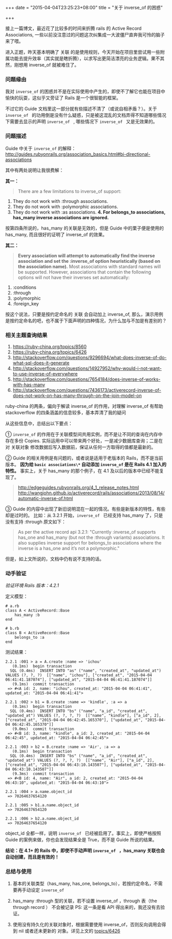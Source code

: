 +++
date = "2015-04-04T23:25:23+08:00"
title = "关于 inverse_of 的困惑"

+++

接上一篇博文，最近花了比较多的时间来折腾 rails 的 Active Record Associations, 一些以前没注意过的问题这次纠集成一大波僵尸直奔我可怜的脑子来了喂。

进入正题，昨天基本明确了 关联 的是使用规则，今天开始在项目里尝试用一些附属功能去提升效率（其实就是瞎折腾），以求写出更简洁漂亮的业务逻辑。果不其然，刚想用 inverse_of 就被难住了。

### 问题缘由

我对 `inverse_of` 的困惑并不是在实际使用中产生的，即使不了解它也能在项目中愉快的玩耍，这似乎又旁证了 Rails 是一个很智能的框架。

不过它的 Guide 文档里这一部分就有些描述不清了（或说自相矛盾？）。关于 `inverse_of ` 的功用倒是没有什么疑惑，只是被这混乱的文档弄得不知道哪些情况下需要去显示的声明 `inverse_of ` , 哪些情况下 `inverse_of ` 又是无效果的。


### 问题描述

Guide 中关于 `inverse_of` 的解释：http://guides.rubyonrails.org/association_basics.html#bi-directional-associations

其中有两处说明让我很费解：

**其一：**

>There are a few limitations to inverse_of support:
1. They do not work with :through associations.
2. They do not work with :polymorphic associations.
3. They do not work with :as associations.
**4. For belongs_to associations, has_many inverse associations are ignored.**
  
按第四条所说的，has_many 的关联是无效的，但是 Guide 中的栗子便是使用的 has_many, 而且很好的证明了 inverse_of 的效果。

**其二：**

> **Every association will attempt to automatically find the inverse association and set the :inverse_of option heuristically (based on the association name).** Most associations with standard names will be supported. However, associations that contain the following options will not have their inverses set automatically:
1. :conditions 
2. :through
3. :polymorphic 
4. :foreign_key 

按这个说法，只要是按约定命名的 关联 会自动加上 inverse_of, 那么，演示用例是按约定命名的吧，也不属于下面声明的四种情况，为什么加与不加是有差别的？


### 相关主题查询结果

1. https://ruby-china.org/topics/8560
2. https://ruby-china.org/topics/6426
3. http://stackoverflow.com/questions/9296694/what-does-inverse-of-do-what-sql-does-it-generate
4. http://stackoverflow.com/questions/14927952/why-would-i-not-want-to-use-inverse-of-everywhere
5. http://stackoverflow.com/questions/7654184/does-inverse-of-works-with-has-many
6. http://stackoverflow.com/questions/7436173/activerecord-inverse-of-does-not-work-on-has-many-through-on-the-join-model-on

ruby-china 的两条，偏向于解读 inverse_of 的作用，对理解 inverse_of 有帮助
stackoverflow 的四条涵盖的信息较多，基本弄清了我的疑问

从这些信息中，总结出以下要点：

①  `inverse_of` 的作用在于关联模型间共用实例，而不是让不同的查询在内存中存在多份 Copies. 
实际运用中可以带来两个好处，一是减少数据库查询；二是在对 关联对象 修改数据后写入数据前，保证从任何一方取得的值都是最新的。
 

② Guide 的相关用例是有问题的，或者说是适用于老版本的 Rails，而不是当前版本。
**因为给 `basic associations\*` 自动添加 `inverse_of` 是在 Rails 4.1 加入的特性。**
事实上，关于 has_many 的那个例子，在 4.1 及以后的版本中已经不能复现了。 

> http://edgeguides.rubyonrails.org/4_1_release_notes.html 
http://wangjohn.github.io/activerecord/rails/associations/2013/08/14/automatic-inverse-of.html
 

③ Guide 的内容中出现了新旧说明混在一起的情况。有些是新版本的特性，有些却是过时的。
比如：从 3.2.1 开始，`inverse_of ` 已经支持 has_many 了，只是没有支持 :through
原文如下：

> As per the active record api 3.2.1: "Currently :inverse_of supports has_one and has_many (but not the :through variants) associations. It also supplies inverse support for belongs_to associations where the inverse is a has_one and it’s not a polymorphic."

但是，如上文所说的，文档中仍有说不支持的话。



### 动手验证

*验证环境 Rails 版本：4.2.1*

定义模型：

```
# a.rb
class A < ActiveRecord::Base
	has_many :b
end

# b.rb
class B < ActiveRecord::Base
	belongs_to :a
end
```

测试结果：

```
2.2.1 :001 > a = A.create :name => 'ichou'
   (0.1ms)  begin transaction
  SQL (0.4ms)  INSERT INTO "as" ("name", "created_at", "updated_at") VALUES (?, ?, ?)  [["name", "ichou"], ["created_at", "2015-04-04 06:41:41.187074"], ["updated_at", "2015-04-04 06:41:41.187074"]]
   (9.1ms)  commit transaction
 => #<A id: 2, name: "ichou", created_at: "2015-04-04 06:41:41", updated_at: "2015-04-04 06:41:41">

2.2.1 :002 > b1 = B.create :name => 'kindle', :a => a
   (0.1ms)  begin transaction
  SQL (0.4ms)  INSERT INTO "bs" ("name", "a_id", "created_at", "updated_at") VALUES (?, ?, ?, ?)  [["name", "kindle"], ["a_id", 2], ["created_at", "2015-04-04 06:42:45.165370"], ["updated_at", "2015-04-04 06:42:45.165370"]]
   (9.0ms)  commit transaction
 => #<B id: 3, name: "kindle", a_id: 2, created_at: "2015-04-04 06:42:45", updated_at: "2015-04-04 06:42:45">

2.2.1 :003 > b2 = B.create :name => 'Air', :a => a
   (0.1ms)  begin transaction
  SQL (0.4ms)  INSERT INTO "bs" ("name", "a_id", "created_at", "updated_at") VALUES (?, ?, ?, ?)  [["name", "Air"], ["a_id", 2], ["created_at", "2015-04-04 06:43:10.143507"], ["updated_at", "2015-04-04 06:43:10.143507"]]
   (9.3ms)  commit transaction
 => #<B id: 4, name: "Air", a_id: 2, created_at: "2015-04-04 06:43:10", updated_at: "2015-04-04 06:43:10">

2.2.1 :004 > a.name.object_id
 => 70264637654120

2.2.1 :005 > b1.a.name.object_id
 => 70264637654120

2.2.1 :006 > b2.a.name.object_id
 => 70264637654120
```

object_id 全都一样，说明 `inverse_of ` 已经被启用了。事实上，即使严格按照 Guide 的案例来做，你也会发现结果全是 True，而不是 Guide 所说的结果。

**结论：在 4.1+ 的 Rails 中，即使不手动声明 `inverse_of ` ，has_many 关联也会自动创建，而且是有效的！**


### 总结与使用

1. 基本的关联类型（has_many, has_one, belongs_to），若按约定命名，不需要再手动设定 `inverse_of`

2. has_many :through 型的关联，若不设置 inverse_of ，through 表（the through record ）
不会被记录
 PS: 这一条是看 API 得出来的，我还没有去验证。
 
3. 使用没有持久化的关联对象时，根据需要使用 inverse_of，否则反向调用会得到 nil 或者还未更新的 对象。详见上文的 [topics/6426](https://ruby-china.org/topics/6426)
